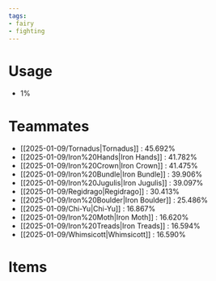 ```yaml
---
tags:
- fairy
- fighting
---
```

# Usage
- 1%
# Teammates
- [[2025-01-09/Tornadus|Tornadus]] : 45.692%
- [[2025-01-09/Iron%20Hands|Iron Hands]] : 41.782%
- [[2025-01-09/Iron%20Crown|Iron Crown]] : 41.475%
- [[2025-01-09/Iron%20Bundle|Iron Bundle]] : 39.906%
- [[2025-01-09/Iron%20Jugulis|Iron Jugulis]] : 39.097%
- [[2025-01-09/Regidrago|Regidrago]] : 30.413%
- [[2025-01-09/Iron%20Boulder|Iron Boulder]] : 25.486%
- [[2025-01-09/Chi-Yu|Chi-Yu]] : 16.867%
- [[2025-01-09/Iron%20Moth|Iron Moth]] : 16.620%
- [[2025-01-09/Iron%20Treads|Iron Treads]] : 16.594%
- [[2025-01-09/Whimsicott|Whimsicott]] : 16.590%
# Items
